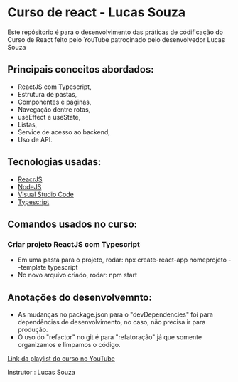 # Curso de react - Lucas Souza

Este repósitorio é para o desenvolvimento das práticas de códificação do Curso de React feito pelo YouTube patrocinado pelo desenvolvedor Lucas Souza

## Principais conceitos abordados:
 
* ReactJS com Typescript,
* Estrutura de pastas,
* Componentes e páginas,
* Navegação dentre rotas,
* useEffect e useState,
* Listas,
* Service de acesso ao backend,
* Uso de API.

## Tecnologias usadas: 

* [ReacrJS](https://reactjs.org/docs/getting-started.html)
* [NodeJS](https://nodejs.org/en/download/) 
* [Visual Studio Code](https://code.visualstudio.com/download)
* [Typescript](https://www.typescriptlang.org/docs/)

## Comandos usados no curso:
### Criar projeto ReactJS com Typescript

* Em uma pasta para o projeto, rodar: npx create-react-app nomeprojeto --template typescript
* No novo arquivo criado, rodar: npm start 

## Anotações do desenvolvemnto:
* As mudanças no package.json para o "devDependencies" foi para dependências de desenvolvimento, no caso, não precisa ir para produção.
* O uso do "refactor" no git é para "refatoração" já que somente organizamos e limpamos o código.


[Link da playlist do curso no YouTube](https://youtube.com/playlist?list=PL29TaWXah3iZktD5o1IHbc7JDqG_80iOm)

Instrutor : Lucas Souza